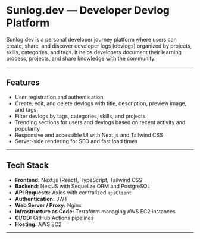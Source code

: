 # Sunlog.dev — Developer Devlog Platform

Sunlog.dev is a personal developer journey platform where users can create, share, and discover developer logs (devlogs) organized by projects, skills, categories, and tags. It helps developers document their learning process, projects, and share knowledge with the community.

---

## Features

- User registration and authentication
- Create, edit, and delete devlogs with title, description, preview image, and tags
- Filter devlogs by tags, categories, skills, and projects
- Trending sections for users and devlogs based on recent activity and popularity
- Responsive and accessible UI with Next.js and Tailwind CSS
- Server-side rendering for SEO and fast load times

---

## Tech Stack

- **Frontend:** Next.js (React), TypeScript, Tailwind CSS
- **Backend:** NestJS with Sequelize ORM and PostgreSQL
- **API Requests:** Axios with centralized `apiClient`
- **Authentication:** JWT
- **Web Server / Proxy:** Nginx
- **Infrastructure as Code:** Terraform managing AWS EC2 instances
- **CI/CD:** GitHub Actions pipelines
- **Hosting:** AWS EC2

---

